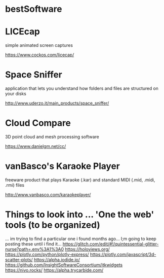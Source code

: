 # bestSoftware

# LICEcap
simple animated screen captures

https://www.cockos.com/licecap/

# Space Sniffer
application that lets you understand how folders and files are structured on your disks

http://www.uderzo.it/main_products/space_sniffer/

# Cloud Compare
3D point cloud and mesh processing software

https://www.danielgm.net/cc/

# vanBasco's Karaoke Player
freeware product that plays Karaoke (.kar) and standard MIDI (.mid, .midi, .rmi) files

http://www.vanbasco.com/karaokeplayer/

# Things to look into ... 'One the web' tools (to be organized)
... im trying to find a particular one i found months ago... I;m going to keep posting these until i find it...
https://glitch.com/edit/#!/quintessential-glitter-nurse?path=.env%3A1%3A0
https://holoviews.org/
https://plotly.com/python/plotly-express/
https://plotly.com/javascript/3d-scatter-plots/
https://alpha.iodide.io/
https://github.com/InsightSoftwareConsortium/itkwidgets
https://nivo.rocks/
https://alpha.trycarbide.com/
